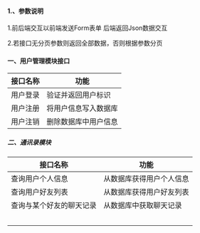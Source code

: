 #### 1.、参数说明

1.前后端交互以前端发送Form表单 后端返回Json数据交互

2.若接口无分页参数则返回全部数据，否则根据参数分页

#### 一、用户管理模块接口

| 接口名称 | 功能                 |
| -------- | -------------------- |
| 用户登录 | 验证并返回用户标识   |
| 用户注册 | 将用户信息写入数据库 |
| 用户注销 | 删除数据库中用户信息 |

##### 二、通讯录模块

| 接口名称                 | 功能                     |
| ------------------------ | ------------------------ |
| 查询用户个人信息         | 从数据库获得用户个人信息 |
| 查询用户好友列表         | 从数据库获得用户好友列表 |
| 查询与某个好友的聊天记录 | 从数据库中获取聊天记录   |
|                          |                          |
|                          |                          |
|                          |                          |
|                          |                          |
|                          |                          |
